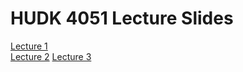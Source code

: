# HUDK 4051 Lecture Slides

[Lecture 1](https://github.com/la-process-and-theory/lecture-slides/blob/master/HUDK4051_L1_011917.pdf)  
[Lecture 2](https://github.com/la-process-and-theory/lecture-slides/blob/master/HUDK4051-L2-Tree%20Review.pdf)
[Lecture 3](https://github.com/la-process-and-theory/lecture-slides/blob/master/HUDK4051-L3-SNA%20Review.pdf)
